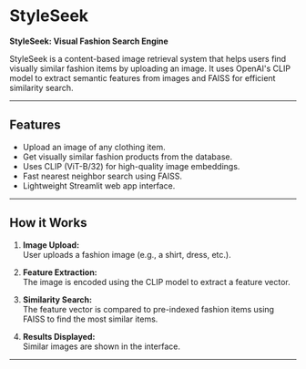 # StyleSeek

**StyleSeek: Visual Fashion Search Engine**

StyleSeek is a content-based image retrieval system that helps users find visually similar fashion items by uploading an image. It uses OpenAI's CLIP model to extract semantic features from images and FAISS for efficient similarity search.

---

## Features

- Upload an image of any clothing item.
- Get visually similar fashion products from the database.
- Uses CLIP (ViT-B/32) for high-quality image embeddings.
- Fast nearest neighbor search using FAISS.
- Lightweight Streamlit web app interface.

---

## How it Works

1. **Image Upload:**  
   User uploads a fashion image (e.g., a shirt, dress, etc.).

2. **Feature Extraction:**  
   The image is encoded using the CLIP model to extract a feature vector.

3. **Similarity Search:**  
   The feature vector is compared to pre-indexed fashion items using FAISS to find the most similar items.

4. **Results Displayed:**  
   Similar images are shown in the interface.

---



